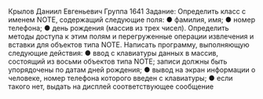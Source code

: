 Крылов Даниил Евгеньевич 
Группа 1641
Задание: Определить класс с именем NОТЕ, содержащий следующие поля: 
● фамилия, имя; 
● номер телефона; 
● день рождения (массив из трех чисел). 
Определить методы доступа к этим полям и перегруженные операции 
извлечения и вставки для объектов типа NОТЕ. 
Написать программу, выполняющую следующие действия: 
● ввод с клавиатуры данных в массив, состоящий из восьми объектов 
типа NОТЕ; записи должны быть упорядочены по датам дней 
рождения; 
● вывод на экран информации о человеке, номер телефона которого 
введен с клавиатуры; 
● если такого нет, выдать на дисплей соответствующее сообщение
